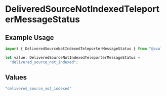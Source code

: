# DeliveredSourceNotIndexedTeleporterMessageStatus

## Example Usage

```typescript
import { DeliveredSourceNotIndexedTeleporterMessageStatus } from "@avalanche-sdk/devtools/models/components";

let value: DeliveredSourceNotIndexedTeleporterMessageStatus =
  "delivered_source_not_indexed";
```

## Values

```typescript
"delivered_source_not_indexed"
```